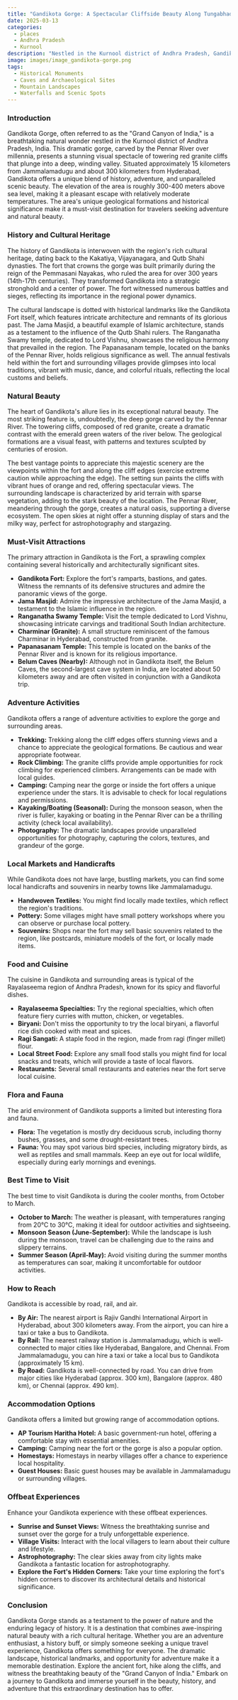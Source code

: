 ```yaml
---
title: "Gandikota Gorge: A Spectacular Cliffside Beauty Along Tungabhadra River"
date: 2025-03-13
categories:
  - places
  - Andhra Pradesh
  - Kurnool
description: "Nestled in the Kurnool district of Andhra Pradesh, Gandikota Gorge is a breathtaking natural wonder known for its massive sandstone cliffs that rise along the Tungabhadra River. It offers an array of adventure activities like rock climbing, hiking, and boating, making it a must-visit destination for nature enthusiasts and adventure seekers."
image: images/image_gandikota-gorge.png
tags: 
  - Historical Monuments
  - Caves and Archaeological Sites
  - Mountain Landscapes
  - Waterfalls and Scenic Spots
---
```



### **Introduction**

Gandikota Gorge, often referred to as the "Grand Canyon of India," is a breathtaking natural wonder nestled in the Kurnool district of Andhra Pradesh, India. This dramatic gorge, carved by the Pennar River over millennia, presents a stunning visual spectacle of towering red granite cliffs that plunge into a deep, winding valley. Situated approximately 15 kilometers from Jammalamadugu and about 300 kilometers from Hyderabad, Gandikota offers a unique blend of history, adventure, and unparalleled scenic beauty. The elevation of the area is roughly 300-400 meters above sea level, making it a pleasant escape with relatively moderate temperatures. The area's unique geological formations and historical significance make it a must-visit destination for travelers seeking adventure and natural beauty.

### **History and Cultural Heritage**

The history of Gandikota is interwoven with the region's rich cultural heritage, dating back to the Kakatiya, Vijayanagara, and Qutb Shahi dynasties. The fort that crowns the gorge was built primarily during the reign of the Pemmasani Nayakas, who ruled the area for over 300 years (14th-17th centuries). They transformed Gandikota into a strategic stronghold and a center of power. The fort witnessed numerous battles and sieges, reflecting its importance in the regional power dynamics.

The cultural landscape is dotted with historical landmarks like the Gandikota Fort itself, which features intricate architecture and remnants of its glorious past. The Jama Masjid, a beautiful example of Islamic architecture, stands as a testament to the influence of the Qutb Shahi rulers. The Ranganatha Swamy temple, dedicated to Lord Vishnu, showcases the religious harmony that prevailed in the region. The Papanasanam temple, located on the banks of the Pennar River, holds religious significance as well. The annual festivals held within the fort and surrounding villages provide glimpses into local traditions, vibrant with music, dance, and colorful rituals, reflecting the local customs and beliefs.

### **Natural Beauty**

The heart of Gandikota's allure lies in its exceptional natural beauty. The most striking feature is, undoubtedly, the deep gorge carved by the Pennar River. The towering cliffs, composed of red granite, create a dramatic contrast with the emerald green waters of the river below. The geological formations are a visual feast, with patterns and textures sculpted by centuries of erosion. 

The best vantage points to appreciate this majestic scenery are the viewpoints within the fort and along the cliff edges (exercise extreme caution while approaching the edge). The setting sun paints the cliffs with vibrant hues of orange and red, offering spectacular views. The surrounding landscape is characterized by arid terrain with sparse vegetation, adding to the stark beauty of the location. The Pennar River, meandering through the gorge, creates a natural oasis, supporting a diverse ecosystem. The open skies at night offer a stunning display of stars and the milky way, perfect for astrophotography and stargazing.

### **Must-Visit Attractions**

The primary attraction in Gandikota is the Fort, a sprawling complex containing several historically and architecturally significant sites.

*   **Gandikota Fort:** Explore the fort's ramparts, bastions, and gates. Witness the remnants of its defensive structures and admire the panoramic views of the gorge. 
*   **Jama Masjid:** Admire the impressive architecture of the Jama Masjid, a testament to the Islamic influence in the region.
*   **Ranganatha Swamy Temple:** Visit the temple dedicated to Lord Vishnu, showcasing intricate carvings and traditional South Indian architecture.
*   **Charminar (Granite):** A small structure reminiscent of the famous Charminar in Hyderabad, constructed from granite.
*   **Papanasanam Temple:** This temple is located on the banks of the Pennar River and is known for its religious importance.
*   **Belum Caves (Nearby):** Although not in Gandikota itself, the Belum Caves, the second-largest cave system in India, are located about 50 kilometers away and are often visited in conjunction with a Gandikota trip.

### **Adventure Activities**

Gandikota offers a range of adventure activities to explore the gorge and surrounding areas.

*   **Trekking:** Trekking along the cliff edges offers stunning views and a chance to appreciate the geological formations. Be cautious and wear appropriate footwear.
*   **Rock Climbing:** The granite cliffs provide ample opportunities for rock climbing for experienced climbers. Arrangements can be made with local guides.
*   **Camping:** Camping near the gorge or inside the fort offers a unique experience under the stars. It is advisable to check for local regulations and permissions.
*   **Kayaking/Boating (Seasonal):** During the monsoon season, when the river is fuller, kayaking or boating in the Pennar River can be a thrilling activity (check local availability).
*   **Photography:** The dramatic landscapes provide unparalleled opportunities for photography, capturing the colors, textures, and grandeur of the gorge.

### **Local Markets and Handicrafts**

While Gandikota does not have large, bustling markets, you can find some local handicrafts and souvenirs in nearby towns like Jammalamadugu.

*   **Handwoven Textiles:** You might find locally made textiles, which reflect the region's traditions.
*   **Pottery:** Some villages might have small pottery workshops where you can observe or purchase local pottery.
*   **Souvenirs:** Shops near the fort may sell basic souvenirs related to the region, like postcards, miniature models of the fort, or locally made items.

### **Food and Cuisine**

The cuisine in Gandikota and surrounding areas is typical of the Rayalaseema region of Andhra Pradesh, known for its spicy and flavorful dishes.

*   **Rayalaseema Specialties:** Try the regional specialties, which often feature fiery curries with mutton, chicken, or vegetables.
*   **Biryani:** Don't miss the opportunity to try the local biryani, a flavorful rice dish cooked with meat and spices.
*   **Ragi Sangati:** A staple food in the region, made from ragi (finger millet) flour.
*   **Local Street Food:** Explore any small food stalls you might find for local snacks and treats, which will provide a taste of local flavors.
*   **Restaurants:** Several small restaurants and eateries near the fort serve local cuisine.

### **Flora and Fauna**

The arid environment of Gandikota supports a limited but interesting flora and fauna.

*   **Flora:** The vegetation is mostly dry deciduous scrub, including thorny bushes, grasses, and some drought-resistant trees.
*   **Fauna:** You may spot various bird species, including migratory birds, as well as reptiles and small mammals. Keep an eye out for local wildlife, especially during early mornings and evenings.

### **Best Time to Visit**

The best time to visit Gandikota is during the cooler months, from October to March.

*   **October to March:** The weather is pleasant, with temperatures ranging from 20°C to 30°C, making it ideal for outdoor activities and sightseeing.
*   **Monsoon Season (June-September):** While the landscape is lush during the monsoon, travel can be challenging due to the rains and slippery terrains.
*   **Summer Season (April-May):** Avoid visiting during the summer months as temperatures can soar, making it uncomfortable for outdoor activities.

### **How to Reach**

Gandikota is accessible by road, rail, and air.

*   **By Air:** The nearest airport is Rajiv Gandhi International Airport in Hyderabad, about 300 kilometers away. From the airport, you can hire a taxi or take a bus to Gandikota.
*   **By Rail:** The nearest railway station is Jammalamadugu, which is well-connected to major cities like Hyderabad, Bangalore, and Chennai. From Jammalamadugu, you can hire a taxi or take a local bus to Gandikota (approximately 15 km).
*   **By Road:** Gandikota is well-connected by road. You can drive from major cities like Hyderabad (approx. 300 km), Bangalore (approx. 480 km), or Chennai (approx. 490 km).

### **Accommodation Options**

Gandikota offers a limited but growing range of accommodation options.

*   **AP Tourism Haritha Hotel:** A basic government-run hotel, offering a comfortable stay with essential amenities.
*   **Camping:** Camping near the fort or the gorge is also a popular option.
*   **Homestays:** Homestays in nearby villages offer a chance to experience local hospitality.
*   **Guest Houses:** Basic guest houses may be available in Jammalamadugu or surrounding villages.

### **Offbeat Experiences**

Enhance your Gandikota experience with these offbeat experiences.

*   **Sunrise and Sunset Views:** Witness the breathtaking sunrise and sunset over the gorge for a truly unforgettable experience.
*   **Village Visits:** Interact with the local villagers to learn about their culture and lifestyle.
*   **Astrophotography:** The clear skies away from city lights make Gandikota a fantastic location for astrophotography.
*   **Explore the Fort's Hidden Corners:** Take your time exploring the fort's hidden corners to discover its architectural details and historical significance.

### **Conclusion**

Gandikota Gorge stands as a testament to the power of nature and the enduring legacy of history. It is a destination that combines awe-inspiring natural beauty with a rich cultural heritage. Whether you are an adventure enthusiast, a history buff, or simply someone seeking a unique travel experience, Gandikota offers something for everyone. The dramatic landscape, historical landmarks, and opportunity for adventure make it a memorable destination. Explore the ancient fort, hike along the cliffs, and witness the breathtaking beauty of the "Grand Canyon of India." Embark on a journey to Gandikota and immerse yourself in the beauty, history, and adventure that this extraordinary destination has to offer.


